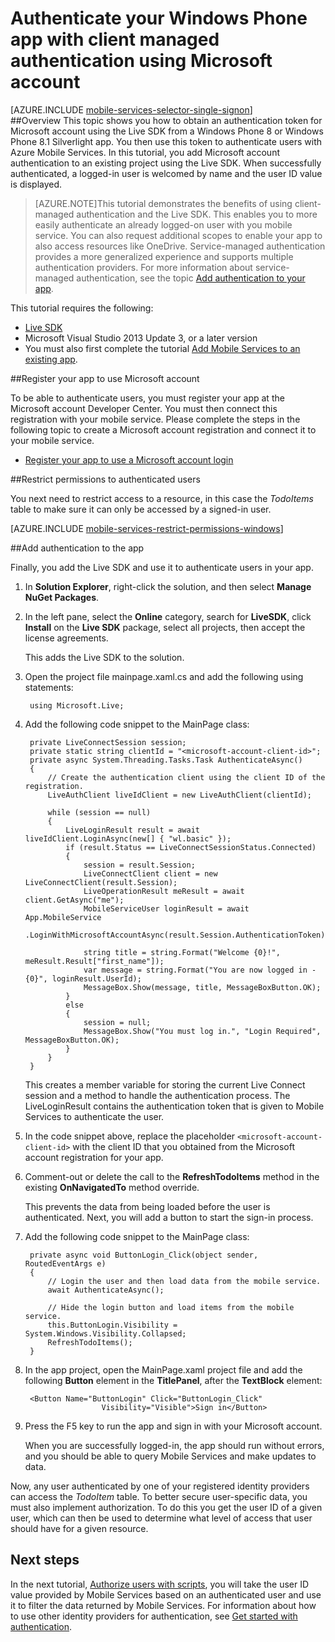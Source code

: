 <properties 
	pageTitle="Authenticate your app with Live Connect (Windows Phone) | Mobile Dev Center" 
	description="Learn how to use Live Connect single sign-on in Azure Mobile Services from a Windows Phone application." 
	services="mobile-services" 
	documentationCenter="windows" 
	authors="ggailey777" 
	manager="dwrede" 
	editor=""/>

<tags 
	ms.service="mobile-services" 
	ms.workload="mobile" 
	ms.tgt_pltfrm="mobile-windows-phone" 
	ms.devlang="dotnet" 
	ms.topic="article" 
	ms.date="04/09/2015" 
	ms.author="glenga"/>

# Authenticate your Windows Phone app with client managed authentication using Microsoft account

[AZURE.INCLUDE [mobile-services-selector-single-signon](../../includes/mobile-services-selector-single-signon.md)]	
##Overview
This topic shows you how to obtain an authentication token for Microsoft account using the Live SDK from a Windows Phone 8 or Windows Phone 8.1 Silverlight app. You then use this token to authenticate users with Azure Mobile Services. In this tutorial, you add Microsoft account authentication to an existing project using the Live SDK. When successfully authenticated, a logged-in user is welcomed by name and the user ID value is displayed.  

>[AZURE.NOTE]This tutorial demonstrates the benefits of using client-managed authentication and the Live SDK. This enables you to more easily authenticate an already logged-on user with you mobile service. You can also request additional scopes to enable your app to also access resources like OneDrive. 
>Service-managed authentication provides a more generalized experience and supports multiple authentication providers. For more information about service-managed authentication, see the topic [Add authentication to your app](mobile-services-windows-phone-get-started-users.md). 

This tutorial requires the following:

+ [Live SDK]
+ Microsoft Visual Studio 2013 Update 3, or a later version
+ You must also first complete the tutorial [Add Mobile Services to an existing app].

##Register your app to use Microsoft account 

To be able to authenticate users, you must register your app at the Microsoft account Developer Center. You must then connect this registration with your mobile service. Please complete the steps in the following topic to create a Microsoft account registration and connect it to your mobile service.

+ [Register your app to use a Microsoft account login](mobile-services-how-to-register-microsoft-authentication.md) 

##<a name="permissions"></a>Restrict permissions to authenticated users

You next need to restrict access to a resource, in this case the *TodoItems* table to make sure it can only be accessed by a signed-in user.

[AZURE.INCLUDE [mobile-services-restrict-permissions-windows](../../includes/mobile-services-restrict-permissions-windows.md)] 

##<a name="add-authentication"></a>Add authentication to the app

Finally, you add the Live SDK and use it to authenticate users in your app.

1. In **Solution Explorer**, right-click the solution, and then select **Manage NuGet Packages**.

2. In the left pane, select the **Online** category, search for **LiveSDK**, click **Install** on the **Live SDK** package, select all projects, then accept the license agreements. 

  	This adds the Live SDK to the solution.

5. Open the project file mainpage.xaml.cs and add the following using statements:

        using Microsoft.Live;      

6. Add the following code snippet to the MainPage class:
	
        private LiveConnectSession session;
        private static string clientId = "<microsoft-account-client-id>";
        private async System.Threading.Tasks.Task AuthenticateAsync()
        {
            // Create the authentication client using the client ID of the registration.
            LiveAuthClient liveIdClient = new LiveAuthClient(clientId);

            while (session == null)
            {
                LiveLoginResult result = await liveIdClient.LoginAsync(new[] { "wl.basic" });
                if (result.Status == LiveConnectSessionStatus.Connected)
                {
                    session = result.Session;
                    LiveConnectClient client = new LiveConnectClient(result.Session);
                    LiveOperationResult meResult = await client.GetAsync("me");
                    MobileServiceUser loginResult = await App.MobileService
                        .LoginWithMicrosoftAccountAsync(result.Session.AuthenticationToken);

                    string title = string.Format("Welcome {0}!", meResult.Result["first_name"]);
                    var message = string.Format("You are now logged in - {0}", loginResult.UserId);
                    MessageBox.Show(message, title, MessageBoxButton.OK);
                }
                else
                {
                    session = null;
                    MessageBox.Show("You must log in.", "Login Required", MessageBoxButton.OK);
                }
            }
        }

    This creates a member variable for storing the current Live Connect session and a method to handle the authentication process. The LiveLoginResult contains the authentication token that is given to Mobile Services to authenticate the user.

7. In the code snippet above, replace the placeholder `<microsoft-account-client-id>` with the client ID that you obtained from the Microsoft account registration for your app. 

5. Comment-out or delete the call to the **RefreshTodoItems** method in the existing **OnNavigatedTo** method override.

	This prevents the data from being loaded before the user is authenticated. Next, you will add a button to start the sign-in process.

6. Add the following code snippet to the MainPage class:

        private async void ButtonLogin_Click(object sender, RoutedEventArgs e)
        {
            // Login the user and then load data from the mobile service.
            await AuthenticateAsync();

            // Hide the login button and load items from the mobile service.
            this.ButtonLogin.Visibility = System.Windows.Visibility.Collapsed;
            RefreshTodoItems();
        }
		
7. In the app project, open the MainPage.xaml project file and add the following **Button** element in the **TitlePanel**, after the **TextBlock** element:

		<Button Name="ButtonLogin" Click="ButtonLogin_Click" 
                        Visibility="Visible">Sign in</Button>
		
9. Press the F5 key to run the app and sign in with your Microsoft account. 

   When you are successfully logged-in, the app should run without errors, and you should be able to query Mobile Services and make updates to data.

Now, any user authenticated by one of your registered identity providers can access the *TodoItem* table. To better secure user-specific data, you must also implement authorization. To do this you get the user ID of a given user, which can then be used to determine what level of access that user should have for a given resource.

## <a name="next-steps"> </a>Next steps

In the next tutorial, [Authorize users with scripts], you will take the user ID value provided by Mobile Services based on an authenticated user and use it to filter the data returned by Mobile Services. For information about how to use other identity providers for authentication, see [Get started with authentication]. 

<!-- Anchors. -->
[Register your app for authentication and configure Mobile Services]: #register
[Restrict table permissions to authenticated users]: #permissions
[Add authentication to the app]: #add-authentication
[Next Steps]:#next-steps

<!-- Images. -->


<!-- URLs. -->
[My Applications]: http://go.microsoft.com/fwlink/p/?LinkId=262039
[Live SDK]: http://go.microsoft.com/fwlink/p/?LinkId=262253
[Add Mobile Services to an existing app]: mobile-services-windows-phone-get-started-data.md
[Get started with authentication]: mobile-services-windows-phone-get-started-users.md
[Authorize users with scripts]: ../mobile-services-windows-phone-authorize-users-in-scripts.md

[Azure Management Portal]: https://manage.windowsazure.com/
 